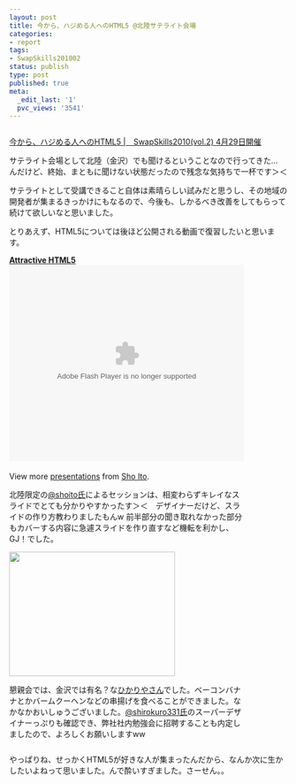 ```yaml
---
layout: post
title: 今から、ハジめる人へのHTML5 @北陸サテライト会場
categories:
- report
tags:
- SwapSkills201002
status: publish
type: post
published: true
meta:
  _edit_last: '1'
  pvc_views: '3541'
---
```

<a href="http://swapskills.info/sessions/start-html5-vol1.html"><img src="http://swapskills.info/assets/images/banner/html5/1-hokuriku.png" alt="" /></a>

<a href="http://swapskills.info/sessions/start-html5-vol1.html">今から、ハジめる人へのHTML5 |　SwapSkills2010(vol.2) 4月29日開催</a>

サテライト会場として北陸（金沢）でも聞けるということなので行ってきた... んだけど、終始、まともに聞けない状態だったので残念な気持ちで一杯です＞＜

<!--more-->

サテライトとして受講できること自体は素晴らしい試みだと思うし、その地域の開発者が集まるきっかけにもなるので、今後も、しかるべき改善をしてもらって続けて欲しいなと思いました。

とりあえず、HTML5については後ほど公開される動画で復習したいと思います。
<div id="__ss_3902754" style="width: 425px;"><strong><a title="Attractive HTML5" href="http://www.slideshare.net/shoito/attractive-html5-2010">Attractive HTML5</a></strong><object id="__sse3902754" classid="clsid:d27cdb6e-ae6d-11cf-96b8-444553540000" width="425" height="355" codebase="http://download.macromedia.com/pub/shockwave/cabs/flash/swflash.cab#version=6,0,40,0"><param name="allowFullScreen" value="true" /><param name="allowScriptAccess" value="always" /><param name="src" value="http://static.slidesharecdn.com/swf/ssplayer2.swf?doc=attractivehtml5-100429101117-phpapp01&amp;stripped_title=attractive-html5-2010" /><param name="name" value="__sse3902754" /><param name="allowfullscreen" value="true" /><embed id="__sse3902754" type="application/x-shockwave-flash" width="425" height="355" src="http://static.slidesharecdn.com/swf/ssplayer2.swf?doc=attractivehtml5-100429101117-phpapp01&amp;stripped_title=attractive-html5-2010" name="__sse3902754" allowscriptaccess="always" allowfullscreen="true"></embed></object>
<div style="padding: 5px 0 12px;">

View more <a href="http://www.slideshare.net/">presentations</a> from <a href="http://www.slideshare.net/shoito">Sho Ito</a>.

北陸限定の<a href="http://twitter.com/shoito">@shoito氏</a>によるセッションは、相変わらずキレイなスライドでとても分かりやすかったす＞＜　デザイナーだけど、スライドの作り方教わりましたもんw 前半部分の聞き取れなかった部分もカバーする内容に急遽スライドを作り直すなど機転を利かし、GJ！でした。

<img class="alignnone size-medium wp-image-1063" title="ひかりや" src="/static/blog/2010/04/92929231-300x225.jpg" alt="" width="300" height="225" />

懇親会では、金沢では有名？な<a href="http://twitter.com/hikariya">ひかりやさん</a>でした。ベーコンバナナとかバームクーヘンなどの串揚げを食べることができました。なかなかおいしゅうございました。<a href="http://twitter.com/shirokuro331">@shirokuro331氏</a>のスーパーデザイナーっぷりも確認でき、弊社社内勉強会に招聘することも内定しましたので、よろしくお願いしますww

</div>
</div>
やっぱりね、せっかくHTML5が好きな人が集まったんだから、なんか次に生かしたいよねって思いました。んで酔いすぎました。さーせん。。
